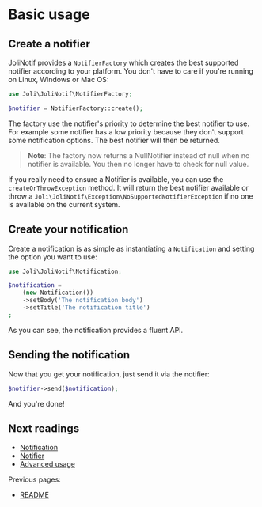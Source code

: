 # Basic usage

## Create a notifier

JoliNotif provides a `NotifierFactory` which creates the best supported
notifier according to your platform. You don't have to care if you're running
on Linux, Windows or Mac OS:

```php
use Joli\JoliNotif\NotifierFactory;

$notifier = NotifierFactory::create();
```

The factory use the notifier's priority to determine the best notifier to use.
For example some notifier has a low priority because they don't support some
notification options. The best notifier will then be returned.

> **Note**: The factory now returns a NullNotifier instead of null when no
> notifier is available. You then no longer have to check for null value.

If you really need to ensure a Notifier is available, you can use the
`createOrThrowException` method. It will return the best notifier available or
throw a `Joli\JoliNotif\Exception\NoSupportedNotifierException` if no one is
available on the current system.

## Create your notification

Create a notification is as simple as instantiating a `Notification` and
setting the option you want to use:

```php
use Joli\JoliNotif\Notification;

$notification =
    (new Notification())
    ->setBody('The notification body')
    ->setTitle('The notification title')
;
```

As you can see, the notification provides a fluent API.

## Sending the notification

Now that you get your notification, just send it via the notifier:

```php
$notifier->send($notification);
```

And you're done!


## Next readings

* [Notification](02-notification.md)
* [Notifier](03-notifier.md)
* [Advanced usage](04-advanced-usage.md)

Previous pages:

* [README](../README.md)
